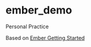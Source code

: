 ember_demo
==========

Personal Practice

Based on [Ember Getting Started][1]


[1]: http://emberjs.com/guides/getting-started/ "ember js getting started"